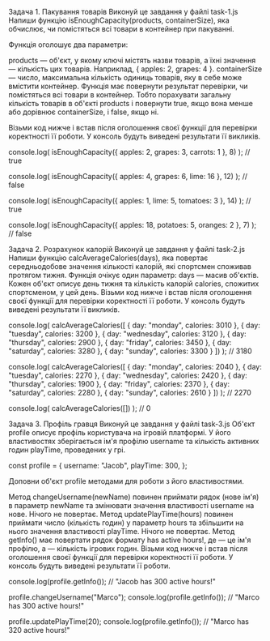 <!-- ============TASK 1============== -->

Задача 1. Пакування товарів Виконуй це завдання у файлі task-1.js Напиши функцію isEnoughCapacity(products,
containerSize), яка обчислює, чи помістяться всі товари в контейнер при пакуванні.

Функція оголошує два параметри:

products — об'єкт, у якому ключі містять назви товарів, а їхні значення — кількість цих товарів. Наприклад, { apples: 2,
grapes: 4 }. containerSize — число, максимальна кількість одиниць товарів, яку в себе може вмістити контейнер. Функція
має повернути результат перевірки, чи помістяться всі товари в контейнер. Тобто порахувати загальну кількість товарів в
об'єкті products і повернути true, якщо вона менше або дорівнює containerSize, і false, якщо ні.

Візьми код нижче і встав після оголошення своєї функції для перевірки коректності її роботи. У консоль будуть виведені
результати її викликів.

console.log( isEnoughCapacity({ apples: 2, grapes: 3, carrots: 1 }, 8) ); // true

console.log( isEnoughCapacity({ apples: 4, grapes: 6, lime: 16 }, 12) ); // false

console.log( isEnoughCapacity({ apples: 1, lime: 5, tomatoes: 3 }, 14) ); // true

console.log( isEnoughCapacity({ apples: 18, potatoes: 5, oranges: 2 }, 7) ); // false

<!-- ====================TASK 2 ======================= -->

Задача 2. Розрахунок калорій Виконуй це завдання у файлі task-2.js Напиши функцію calcAverageCalories(days), яка
повертає середньодобове значення кількості калорій, які спортсмен споживав протягом тижня. Функція очікує один параметр:
days — масив об'єктів. Кожен об'єкт описує день тижня та кількість калорій calories, спожитих спортсменом, у цей день.
Візьми код нижче і встав після оголошення своєї функції для перевірки коректності її роботи. У консоль будуть виведені
результати її викликів.

console.log( calcAverageCalories([ { day: "monday", calories: 3010 }, { day: "tuesday", calories: 3200 }, { day:
"wednesday", calories: 3120 }, { day: "thursday", calories: 2900 }, { day: "friday", calories: 3450 }, { day:
"saturday", calories: 3280 }, { day: "sunday", calories: 3300 } ]) ); // 3180

console.log( calcAverageCalories([ { day: "monday", calories: 2040 }, { day: "tuesday", calories: 2270 }, { day:
"wednesday", calories: 2420 }, { day: "thursday", calories: 1900 }, { day: "friday", calories: 2370 }, { day:
"saturday", calories: 2280 }, { day: "sunday", calories: 2610 } ]) ); // 2270

console.log( calcAverageCalories([]) ); // 0

<!-- =================TASK 3==================== -->

Задача 3. Профіль гравця Виконуй це завдання у файлі task-3.js Об'єкт profile описує профіль користувача на ігровій
платформі. У його властивостях зберігається ім'я профілю username та кількість активних годин playTime, проведених у
грі.

const profile = { username: "Jacob", playTime: 300, };

Доповни об'єкт profile методами для роботи з його властивостями.

Метод changeUsername(newName) повинен приймати рядок (нове ім'я) в параметр newName та змінювати значення властивості
username на нове. Нічого не повертає. Метод updatePlayTime(hours) повинен приймати число (кількість годин) у параметр
hours та збільшити на нього значення властивості playTime. Нічого не повертає. Метод getInfo() має повертати рядок
формату <Username> has <amount> active hours!, де <Username> — це ім'я профілю, а <amount> — кількість ігрових годин.
Візьми код нижче і встав після оголошення своєї функції для перевірки коректності її роботи. У консоль будуть виведені
результати її роботи.

console.log(profile.getInfo()); // "Jacob has 300 active hours!"

profile.changeUsername("Marco"); console.log(profile.getInfo()); // "Marco has 300 active hours!"

profile.updatePlayTime(20); console.log(profile.getInfo()); // "Marco has 320 active hours!"
